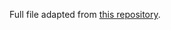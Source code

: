 Full file adapted from [this repository](https://github.com/p-christ/Deep-Reinforcement-Learning-Algorithms-with-PyTorch/blob/master/utilities/data_structures/Node.py).
